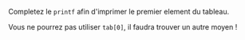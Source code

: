 Completez le `printf` afin d'imprimer le premier element du tableau.

Vous ne pourrez pas utiliser `tab[0]`, il faudra trouver un autre moyen !
